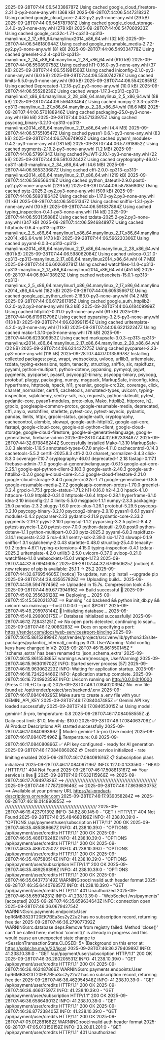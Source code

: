 2025-09-28T07:44:06.543386787Z Using cached google_cloud_firestore-2.21.0-py3-none-any.whl (368 kB)
2025-09-28T07:44:06.544731823Z Using cached google_cloud_core-2.4.3-py2.py3-none-any.whl (29 kB)
2025-09-28T07:44:06.545787981Z Using cached google_cloud_storage-3.4.0-py3-none-any.whl (278 kB)
2025-09-28T07:44:06.547060933Z Using cached google_crc32c-1.7.1-cp313-cp313-manylinux_2_17_x86_64.manylinux2014_x86_64.whl (32 kB)
2025-09-28T07:44:06.548180944Z Using cached google_resumable_media-2.7.2-py2.py3-none-any.whl (81 kB)
2025-09-28T07:44:06.549334778Z Using cached greenlet-3.2.4-cp313-cp313-manylinux_2_24_x86_64.manylinux_2_28_x86_64.whl (610 kB)
2025-09-28T07:44:06.550890758Z Using cached h11-0.16.0-py3-none-any.whl (37 kB)
2025-09-28T07:44:06.551981568Z Using cached iniconfig-2.1.0-py3-none-any.whl (6.0 kB)
2025-09-28T07:44:06.553074278Z Using cached limits-5.5.0-py3-none-any.whl (60 kB)
2025-09-28T07:44:06.554208551Z Using cached Deprecated-1.2.18-py2.py3-none-any.whl (10.0 kB)
2025-09-28T07:44:06.55528239Z Using cached wrapt-1.17.3-cp313-cp313-manylinux1_x86_64.manylinux_2_28_x86_64.manylinux_2_5_x86_64.whl (88 kB)
2025-09-28T07:44:06.556433464Z Using cached numpy-2.3.3-cp313-cp313-manylinux_2_27_x86_64.manylinux_2_28_x86_64.whl (16.6 MB)
2025-09-28T07:44:06.570188946Z Using cached packaging-25.0-py3-none-any.whl (66 kB)
2025-09-28T07:44:06.57133975Z Using cached psycopg_binary-3.2.10-cp313-cp313-manylinux2014_x86_64.manylinux_2_17_x86_64.whl (4.4 MB)
2025-09-28T07:44:06.575510547Z Using cached pyasn1-0.6.1-py3-none-any.whl (83 kB)
2025-09-28T07:44:06.576674902Z Using cached pyasn1_modules-0.4.2-py3-none-any.whl (181 kB)
2025-09-28T07:44:06.577918652Z Using cached pygments-2.19.2-py3-none-any.whl (1.2 MB)
2025-09-28T07:44:06.5799134Z Using cached PyJWT-2.10.1-py3-none-any.whl (22 kB)
2025-09-28T07:44:06.581032442Z Using cached cryptography-46.0.1-cp311-abi3-manylinux_2_34_x86_64.whl (4.6 MB)
2025-09-28T07:44:06.585333687Z Using cached cffi-2.0.0-cp313-cp313-manylinux2014_x86_64.manylinux_2_17_x86_64.whl (219 kB)
2025-09-28T07:44:06.586566416Z Using cached python_dateutil-2.9.0.post0-py2.py3-none-any.whl (229 kB)
2025-09-28T07:44:06.587856809Z Using cached pytz-2025.2-py2.py3-none-any.whl (509 kB)
2025-09-28T07:44:06.589318643Z Using cached six-1.17.0-py2.py3-none-any.whl (11 kB)
2025-09-28T07:44:06.59051347Z Using cached sniffio-1.3.1-py3-none-any.whl (10 kB)
2025-09-28T07:44:06.591837864Z Using cached typing_inspection-0.4.1-py3-none-any.whl (14 kB)
2025-09-28T07:44:06.593135888Z Using cached tzdata-2025.2-py2.py3-none-any.whl (347 kB)
2025-09-28T07:44:06.594684897Z Using cached httptools-0.6.4-cp313-cp313-manylinux_2_5_x86_64.manylinux1_x86_64.manylinux_2_17_x86_64.manylinux2014_x86_64.whl (473 kB)
2025-09-28T07:44:06.596230306Z Using cached pyyaml-6.0.3-cp313-cp313-manylinux2014_x86_64.manylinux_2_17_x86_64.manylinux_2_28_x86_64.whl (801 kB)
2025-09-28T07:44:06.598062084Z Using cached uvloop-0.21.0-cp313-cp313-manylinux_2_17_x86_64.manylinux2014_x86_64.whl (4.7 MB)
2025-09-28T07:44:06.602692781Z Using cached watchfiles-1.1.0-cp313-cp313-manylinux_2_17_x86_64.manylinux2014_x86_64.whl (451 kB)
2025-09-28T07:44:06.604138923Z Using cached websockets-15.0.1-cp313-cp313-manylinux_2_5_x86_64.manylinux1_x86_64.manylinux_2_17_x86_64.manylinux2014_x86_64.whl (182 kB)
2025-09-28T07:44:06.605356671Z Using cached google_api_python_client-2.183.0-py3-none-any.whl (14.2 MB)
2025-09-28T07:44:06.617261785Z Using cached google_auth_httplib2-0.2.0-py2.py3-none-any.whl (9.3 kB)
2025-09-28T07:44:06.618409999Z Using cached httplib2-0.31.0-py3-none-any.whl (91 kB)
2025-09-28T07:44:06.619613796Z Using cached pyparsing-3.2.5-py3-none-any.whl (113 kB)
2025-09-28T07:44:06.620991154Z Using cached uritemplate-4.2.0-py3-none-any.whl (11 kB)
2025-09-28T07:44:06.622132247Z Using cached mako-1.3.10-py3-none-any.whl (78 kB)
2025-09-28T07:44:06.623309953Z Using cached markupsafe-3.0.3-cp313-cp313-manylinux2014_x86_64.manylinux_2_17_x86_64.manylinux_2_28_x86_64.whl (22 kB)
2025-09-28T07:44:06.624427275Z Using cached pycparser-2.23-py3-none-any.whl (118 kB)
2025-09-28T07:44:07.01356978Z Installing collected packages: pytz, wrapt, websockets, uvloop, urllib3, uritemplate, tzdata, typing-extensions, tqdm, tenacity, structlog, sniffio, six, rapidfuzz, pyyaml, python-multipart, python-dotenv, pyparsing, pymysql, pyjwt, pygments, pycparser, pyasn1, psycopg2-binary, psycopg-binary, psycopg, protobuf, pluggy, packaging, numpy, msgpack, MarkupSafe, iniconfig, idna, hyperframe, httptools, hpack, h11, greenlet, google-crc32c, coverage, click, charset_normalizer, certifi, cachetools, annotated-types, uvicorn, typing-inspection, sqlalchemy, sentry-sdk, rsa, requests, python-dateutil, pytest, pydantic-core, pyasn1-modules, proto-plus, Mako, httplib2, httpcore, h2, grpcio, googleapis-common-protos, google-resumable-media, deprecated, cffi, anyio, watchfiles, starlette, pytest-cov, pytest-asyncio, pydantic, pandas, limits, httpx, grpcio-status, google-auth, cryptography, cachecontrol, alembic, slowapi, google-auth-httplib2, google-api-core, fastapi, google-cloud-core, google-api-python-client, google-cloud-storage, google-cloud-firestore, google-ai-generativelanguage, google-generativeai, firebase-admin
2025-09-28T07:44:32.662338487Z 
2025-09-28T07:44:32.670846244Z Successfully installed Mako-1.3.10 MarkupSafe-3.0.3 alembic-1.16.5 annotated-types-0.7.0 anyio-4.11.0 cachecontrol-0.14.3 cachetools-5.5.2 certifi-2025.8.3 cffi-2.0.0 charset_normalizer-3.4.3 click-8.3.0 coverage-7.10.7 cryptography-46.0.1 deprecated-1.2.18 fastapi-0.117.1 firebase-admin-7.1.0 google-ai-generativelanguage-0.6.15 google-api-core-2.25.1 google-api-python-client-2.183.0 google-auth-2.40.3 google-auth-httplib2-0.2.0 google-cloud-core-2.4.3 google-cloud-firestore-2.21.0 google-cloud-storage-3.4.0 google-crc32c-1.7.1 google-generativeai-0.8.5 google-resumable-media-2.7.2 googleapis-common-protos-1.70.0 greenlet-3.2.4 grpcio-1.75.1 grpcio-status-1.71.2 h11-0.16.0 h2-4.3.0 hpack-4.1.0 httpcore-1.0.9 httplib2-0.31.0 httptools-0.6.4 httpx-0.28.1 hyperframe-6.1.0 idna-3.10 iniconfig-2.1.0 limits-5.5.0 msgpack-1.1.1 numpy-2.3.3 packaging-25.0 pandas-2.3.2 pluggy-1.6.0 proto-plus-1.26.1 protobuf-5.29.5 psycopg-3.2.10 psycopg-binary-3.2.10 psycopg2-binary-2.9.10 pyasn1-0.6.1 pyasn1-modules-0.4.2 pycparser-2.23 pydantic-2.11.9 pydantic-core-2.33.2 pygments-2.19.2 pyjwt-2.10.1 pymysql-1.1.2 pyparsing-3.2.5 pytest-8.4.2 pytest-asyncio-1.2.0 pytest-cov-7.0.0 python-dateutil-2.9.0.post0 python-dotenv-1.1.1 python-multipart-0.0.20 pytz-2025.2 pyyaml-6.0.3 rapidfuzz-3.14.1 requests-2.32.5 rsa-4.9.1 sentry-sdk-2.39.0 six-1.17.0 slowapi-0.1.9 sniffio-1.3.1 sqlalchemy-2.0.43 starlette-0.48.0 structlog-25.4.0 tenacity-9.1.2 tqdm-4.67.1 typing-extensions-4.15.0 typing-inspection-0.4.1 tzdata-2025.2 uritemplate-4.2.0 urllib3-2.5.0 uvicorn-0.37.0 uvloop-0.21.0 watchfiles-1.1.0 websockets-15.0.1 wrapt-1.17.3
2025-09-28T07:44:32.676941605Z 
2025-09-28T07:44:32.676950625Z [notice] A new release of pip is available: 25.1.1 -> 25.2
2025-09-28T07:44:32.676954605Z [notice] To update, run: pip install --upgrade pip
2025-09-28T07:44:39.435657828Z ==> Uploading build...
2025-09-28T07:44:59.594787456Z ==> Uploaded in 15.7s. Compression took 4.5s
2025-09-28T07:44:59.677394916Z ==> Build successful 🎉
2025-09-28T07:45:02.355626128Z ==> Deploying...
2025-09-28T07:45:45.562021378Z ==> Running '   cd backend && python init_db.py && uvicorn src.main:app --host 0.0.0.0 --port $PORT'
2025-09-28T07:45:49.295978144Z 🔄 Initializing database...
2025-09-28T07:45:49.296003175Z ✅ Database initialized successfully!
2025-09-28T07:46:12.728431251Z ==> No open ports detected, continuing to scan...
2025-09-28T07:46:12.9086283Z ==> Docs on specifying a port: https://render.com/docs/web-services#port-binding
2025-09-28T07:46:15.861528994Z /opt/render/project/src/.venv/lib/python3.13/site-packages/pydantic/_internal/_config.py:373: UserWarning: Valid config keys have changed in V2:
2025-09-28T07:46:15.861550145Z * 'schema_extra' has been renamed to 'json_schema_extra'
2025-09-28T07:46:15.861553865Z   warnings.warn(message, UserWarning)
2025-09-28T07:46:15.963019702Z INFO:     Started server process [57]
2025-09-28T07:46:15.963062223Z INFO:     Waiting for application startup.
2025-09-28T07:46:16.724224469Z INFO:     Application startup complete.
2025-09-28T07:46:16.724992359Z INFO:     Uvicorn running on http://0.0.0.0:10000 (Press CTRL+C to quit)
2025-09-28T07:46:17.084020394Z No .env file found at: /opt/render/project/src/backend/.env
2025-09-28T07:46:17.084040295Z Make sure to create a .env file with your GEMINI_API_KEY
2025-09-28T07:46:17.084047485Z ✅ Gemini API key loaded successfully
2025-09-28T07:46:17.084053015Z 📊 Using model: gemini-1.5-pro, temperature: 0.8
2025-09-28T07:46:17.084058555Z 💰 Daily cost limit: $1.0, Monthly: $10.0
2025-09-28T07:46:17.084063706Z ✅ AI Product Descriptions API started successfully
2025-09-28T07:46:17.084069366Z 🤖 Model: gemini-1.5-pro (Live mode)
2025-09-28T07:46:17.084075496Z 🌡️  Temperature: 0.8
2025-09-28T07:46:17.084080896Z ✅ API key configured - ready for AI generation
2025-09-28T07:46:17.084086026Z 💳 Credit service initialized - rate limiting enabled
2025-09-28T07:46:17.084091616Z 📋 Subscription plans initialized
2025-09-28T07:46:17.084097196Z INFO:     127.0.0.1:33560 - "HEAD / HTTP/1.1" 404 Not Found
2025-09-28T07:46:17.508813167Z ==> Your service is live 🎉
2025-09-28T07:46:17.632115966Z ==> 
2025-09-28T07:46:17.709497826Z ==> ///////////////////////////////////////////////////////////
2025-09-28T07:46:17.787209646Z ==> 
2025-09-28T07:46:17.863683075Z ==> Available at your primary URL https://ai-product-descriptions.onrender.com
2025-09-28T07:46:17.939058284Z ==> 
2025-09-28T07:46:18.014890855Z ==> ///////////////////////////////////////////////////////////
2025-09-28T07:46:19.42379139Z INFO:     34.82.80.145:0 - "GET / HTTP/1.1" 404 Not Found
2025-09-28T07:46:35.484680199Z INFO:     41.238.10.39:0 - "OPTIONS /api/payment/user/subscription HTTP/1.1" 200 OK
2025-09-28T07:46:35.485386667Z INFO:     41.238.10.39:0 - "OPTIONS /api/payment/user/credits HTTP/1.1" 200 OK
2025-09-28T07:46:35.486176248Z INFO:     41.238.10.39:0 - "OPTIONS /api/payment/user/credits HTTP/1.1" 200 OK
2025-09-28T07:46:35.486702502Z INFO:     41.238.10.39:0 - "OPTIONS /api/payment/user/credits HTTP/1.1" 200 OK
2025-09-28T07:46:35.487580514Z INFO:     41.238.10.39:0 - "OPTIONS /api/payment/user/subscription HTTP/1.1" 200 OK
2025-09-28T07:46:35.489256398Z INFO:     41.238.10.39:0 - "OPTIONS /api/payment/user/credits HTTP/1.1" 200 OK
2025-09-28T07:46:35.643773149Z WARNING:root:Invalid auth header format
2025-09-28T07:46:35.644076857Z INFO:     41.238.10.39:0 - "GET /api/payment/user/credits HTTP/1.1" 401 Unauthorized
2025-09-28T07:46:35.65914231Z INFO:     41.238.10.39:0 - "WebSocket /ws/payments" [accepted]
2025-09-28T07:46:35.659634643Z INFO:     connection open
2025-09-28T07:46:36.067942754Z WARNING:src.payments.endpoints:User bpR6MB3823T20EK7BEa3cs2y22u2 has no subscription record, returning free tier
2025-09-28T07:46:36.279077392Z WARNING:src.database.deps:Remove from registry failed: Method 'close()' can't be called here; method 'commit()' is already in progress and this would cause an unexpected state change to <SessionTransactionState.CLOSED: 5> (Background on this error at: https://sqlalche.me/e/20/isce)
2025-09-28T07:46:36.27940989Z INFO:     41.238.10.39:0 - "GET /api/payment/user/subscription HTTP/1.1" 200 OK
2025-09-28T07:46:36.280205531Z INFO:     41.238.10.39:0 - "GET /api/payment/user/credits HTTP/1.1" 200 OK
2025-09-28T07:46:36.462487866Z WARNING:src.payments.endpoints:User bpR6MB3823T20EK7BEa3cs2y22u2 has no subscription record, returning free tier
2025-09-28T07:46:36.462954548Z INFO:     41.238.10.39:0 - "GET /api/payment/user/credits HTTP/1.1" 200 OK
2025-09-28T07:46:36.46607597Z INFO:     41.238.10.39:0 - "GET /api/payment/user/subscription HTTP/1.1" 200 OK
2025-09-28T07:46:36.658649013Z INFO:     41.238.10.39:0 - "GET /api/payment/user/credits HTTP/1.1" 200 OK
2025-09-28T07:46:36.877238405Z INFO:     41.238.10.39:0 - "GET /api/payment/user/credits HTTP/1.1" 200 OK
2025-09-28T07:47:05.012881682Z WARNING:root:Invalid auth header format
2025-09-28T07:47:05.013156159Z INFO:     23.20.81.201:0 - "GET /api/payment/user/credits HTTP/1.1" 401 Unauthorized
